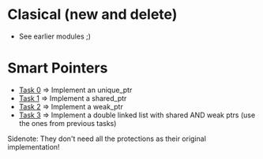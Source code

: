 # Clasical (new and delete)

- See earlier modules ;) 

# Smart Pointers

- [Task 0](task0) => Implement an unique_ptr
- [Task 1](task1) => Implement a shared_ptr
- [Task 2](task2) => Implement a weak_ptr
- [Task 3](task3) => Implement a double linked list with shared AND weak ptrs (use the ones from previous tasks)

Sidenote: They don't need all the protections as their original implementation!
